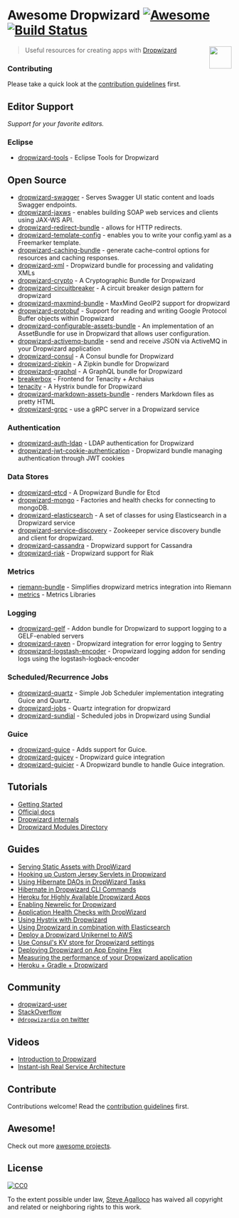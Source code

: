 # Awesome Dropwizard [![Awesome](https://cdn.rawgit.com/sindresorhus/awesome/d7305f38d29fed78fa85652e3a63e154dd8e8829/media/badge.svg)][awesome] [![Build Status](https://img.shields.io/travis/stve/awesome-dropwizard.svg)][travis]

[<img src="https://cdn.rawgit.com/stve/awesome-dropwizard/master/dropwizard-hat.png" align="right" width="50">][dropwizard]

[awesome]: https://github.com/sindresorhus/awesome
[travis]: https://travis-ci.org/stve/awesome-dropwizard
[dropwizard]: http://www.dropwizard.io

> Useful resources for creating apps with [Dropwizard](http://www.dropwizard.io)

### Contributing

Please take a quick look at the [contribution guidelines](CONTRIBUTING.md) first.

## Editor Support

*Support for your favorite editors.*

### Eclipse

* [dropwizard-tools](https://github.com/Tasktop/dropwizard-tools) - Eclipse Tools for Dropwizard

## Open Source

* [dropwizard-swagger](https://github.com/smoketurner/dropwizard-swagger) - Serves Swagger UI static content and loads Swagger endpoints.
* [dropwizard-jaxws](https://github.com/roskart/dropwizard-jaxws) - enables building SOAP web services and clients using JAX-WS API.
* [dropwizard-redirect-bundle](https://github.com/bazaarvoice/dropwizard-redirect-bundle) - allows for HTTP redirects.
* [dropwizard-template-config](https://github.com/tkrille/dropwizard-template-config) - enables you to write your config.yaml as a Freemarker template.
* [dropwizard-caching-bundle](https://github.com/bazaarvoice/dropwizard-caching-bundle) - generate cache-control options for resources and caching responses.
* [dropwizard-xml](https://github.com/yunspace/dropwizard-xml) - Dropwizard bundle for processing and validating XMLs
* [dropwizard-crypto](https://github.com/meltmedia/dropwizard-crypto) - A Cryptographic Bundle for Dropwizard
* [dropwizard-circuitbreaker](https://github.com/mtakaki/dropwizard-circuitbreaker) - A circuit breaker design pattern for dropwizard
* [dropwizard-maxmind-bundle](https://github.com/phaneesh/dropwizard-maxmind-bundle) - MaxMind GeoIP2 support for dropwizard
* [dropwizard-protobuf](https://github.com/dropwizard/dropwizard-protobuf) - Support for reading and writing Google Protocol Buffer objects within Dropwizard
* [dropwizard-configurable-assets-bundle](https://github.com/bazaarvoice/dropwizard-configurable-assets-bundle) - An implementation of an AssetBundle for use in Dropwizard that allows user configuration.
* [dropwizard-activemq-bundle](https://github.com/mbknor/dropwizard-activemq-bundle) - send and receive JSON via ActiveMQ in your Dropwizard application
* [dropwizard-consul](https://github.com/smoketurner/dropwizard-consul) - A Consul bundle for Dropwizard
* [dropwizard-zipkin](https://github.com/smoketurner/dropwizard-zipkin) - A Zipkin bundle for Dropwizard
* [dropwizard-graphql](https://github.com/smoketurner/dropwizard-graphql) - A GraphQL bundle for Dropwizard
* [breakerbox](https://github.com/yammer/breakerbox) - Frontend for Tenacity + Archaius
* [tenacity](https://github.com/yammer/tenacity) - A Hystrix bundle for Dropwizard
* [dropwizard-markdown-assets-bundle](https://github.com/rnorth/dropwizard-markdown-assets-bundle) - renders Markdown files as pretty HTML
* [dropwizard-grpc](https://github.com/msteinhoff/dropwizard-grpc) - use a gRPC server in a Dropwizard service


### Authentication

* [dropwizard-auth-ldap](https://github.com/yammer/dropwizard-auth-ldap) - LDAP authentication for Dropwizard
* [dropwizard-jwt-cookie-authentication](https://github.com/dhatim/dropwizard-jwt-cookie-authentication) - Dropwizard bundle managing authentication through JWT cookies

### Data Stores

* [dropwizard-etcd](https://github.com/meltmedia/dropwizard-etcd) - A Dropwizard Bundle for Etcd
* [dropwizard-mongo](https://github.com/eeb/dropwizard-mongo) - Factories and health checks for connecting to mongoDB.
* [dropwizard-elasticsearch](https://github.com/dropwizard/dropwizard-elasticsearch) - A set of classes for using Elasticsearch in a Dropwizard service
* [dropwizard-service-discovery](https://github.com/santanusinha/dropwizard-service-discovery) - Zookeeper service discovery bundle and client for dropwizard.
* [dropwizard-cassandra](https://github.com/composable-systems/dropwizard-cassandra) - Dropwizard support for Cassandra
* [dropwizard-riak](https://github.com/smoketurner/dropwizard-riak) - Dropwizard support for Riak

### Metrics

* [riemann-bundle](https://github.com/phaneesh/riemann-bundle) - Simplifies dropwizard metrics integration into Riemann
* [metrics](http://metrics.dropwizard.io/3.1.0/manual/third-party/) - Metrics Libraries

### Logging

* [dropwizard-gelf](https://github.com/gini/dropwizard-gelf) - Addon bundle for Dropwizard to support logging to a GELF-enabled servers
* [dropwizard-raven](https://github.com/tradier/dropwizard-raven) - Dropwizard integration for error logging to Sentry
* [dropwizard-logstash-encoder](https://github.com/Wikia/dropwizard-logstash-encoder) - Dropwizard logging addon for sending logs using the logstash-logback-encoder

### Scheduled/Recurrence Jobs

* [dropwizard-quartz](https://github.com/jaredstehler/dropwizard-quartz) - Simple Job Scheduler implementation integrating Guice and Quartz.
* [dropwizard-jobs](https://github.com/spinscale/dropwizard-jobs) - Quartz integration for dropwizard
* [dropwizard-sundial](https://github.com/timmolter/dropwizard-sundial) - Scheduled jobs in Dropwizard using Sundial

### Guice

* [dropwizard-guice](https://github.com/HubSpot/dropwizard-guice) - Adds support for Guice.
* [dropwizard-guicey](https://github.com/xvik/dropwizard-guicey) - Dropwizard guice integration
* [dropwizard-guicier](https://github.com/HubSpot/dropwizard-guicier) - A Dropwizard bundle to handle Guice integration.

## Tutorials

* [Getting Started](http://www.dropwizard.io/0.9.2/docs/getting-started.html)
* [Official docs](http://www.dropwizard.io/0.9.2/docs/manual/index.html)
* [Dropwizard internals](http://www.dropwizard.io/0.9.2/docs/manual/internals.html)
* [Dropwizard Modules Directory](http://modules.dropwizard.io/)

## Guides

* [Serving Static Assets with DropWizard](https://spin.atomicobject.com/2014/10/11/serving-static-assets-with-dropwizard/)
* [Hooking up Custom Jersey Servlets in Dropwizard](https://spin.atomicobject.com/2015/03/30/jersey-servlets-dropwizard/)
* [Using Hibernate DAOs in DropWizard Tasks](https://spin.atomicobject.com/2015/02/03/dropwizard-hibernate-dao/)
* [Hibernate in Dropwizard CLI Commands](http://clearthehaze.com/2015/04/hibernate-in-dropwizard-cli-commands/)
* [Heroku for Highly Available Dropwizard Apps](http://techbytes.anuragkapur.com/2015/05/heroku-for-highly-available-dropwizard.html?m=1)
* [Enabling Newrelic for Dropwizard](http://kyleboon.org/blog/2013/09/23/newrelic-for-dropwizard/)
* [Application Health Checks with DropWizard](http://willhamill.com/2014/12/04/application-health-checks-with-dropwizard)
* [Using Hystrix with Dropwizard](http://christopher-batey.blogspot.com/2014/08/using-hystrix-with-dropwizard.html)
* [Using Dropwizard in combination with Elasticsearch](http://www.gridshore.nl/2014/05/15/using-dropwizard-combination-elasticsearch/)
* [Deploy a Dropwizard Unikernel to AWS](https://boxfuse.com/blog/dropwizard-aws.html)
* [Use Consul's KV store for Dropwizard settings](http://blog.remmelt.com/2015/06/09/use-consuls-kv-store-for-dropwizard-settings/)
* [Deploying Dropwizard on App Engine Flex](http://www.aytech.ca/blog/dropwizard-app-engine-flexible-env/)
* [Measuring the performance of your Dropwizard application](http://www.aytech.ca/blog/measuring-performance-dropwizard-application/)
* [Heroku + Gradle + Dropwizard](http://www.aytech.ca/blog/heroku-gradle-dropwizard/)

## Community

* [dropwizard-user](https://groups.google.com/forum/#!forum/dropwizard-user)
* [StackOverflow](http://stackoverflow.com/questions/tagged/dropwizard)
* [`@dropwizardio` on twitter](https://twitter.com/dropwizardio)

## Videos

* [Introduction to Dropwizard](https://www.youtube.com/watch?v=2tSWsjtw0ms)
* [Instant-ish Real Service Architecture](https://vimeo.com/37930578)

## Contribute

Contributions welcome! Read the [contribution guidelines](CONTRIBUTING.md) first.

## Awesome!

Check out more [awesome projects](https://github.com/sindresorhus/awesome).

## License

[![CC0](https://licensebuttons.net/p/zero/1.0/88x31.png)](https://creativecommons.org/publicdomain/zero/1.0/)

To the extent possible under law, [Steve Agalloco](http://beforeitwasround.com) has waived all copyright and related or neighboring rights to this work.
